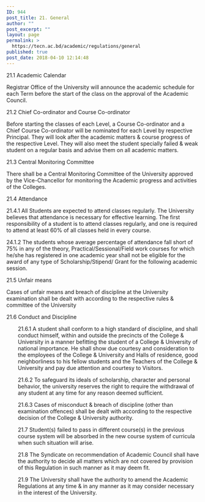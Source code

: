 ```yaml
---
ID: 944
post_title: 21. General
author: ""
post_excerpt: ""
layout: page
permalink: >
  https://tecn.ac.bd/academic/regulations/general
published: true
post_date: 2018-04-10 12:14:48
---
```

21.1 Academic Calendar

Registrar Office of the University will announce the academic schedule for each Term before the start of the class on the approval of the Academic Council.

21.2 Chief Co-ordinator and Course Co-ordinator

Before starting the classes of each Level, a Course Co-ordinator and a Chief Course Co-ordinator will be nominated for each Level by respective Principal. They will look after the academic matters &amp; course progress of the respective Level. They will also meet the student specially failed &amp; weak student on a regular basis and advise them on all academic matters.

21.3 Central Monitoring Committee

There shall be a Central Monitoring Committee of the University approved by the Vice-Chancellor for monitoring the Academic progress and activities of the Colleges.

21.4 Attendance

21.4.1 All Students are expected to attend classes regularly. The University believes that attendance is necessary for effective learning. The first responsibility of a student is to attend classes regularly, and one is required to attend at least 60% of all classes held in every course.

24.1.2 The students whose average percentage of attendance fall short of 75% in any of the theory, Practical/SessionaI/Field work courses for which he/she has registered in one academic year shall not be eligible for the award of any type of Scholarship/Stipend/ Grant for the following academic session.

21.5 Unfair means

Cases of unfair means and breach of discipline at the University examination shall be dealt with according to the respective rules &amp; committee of the University

21.6 Conduct and Discipline
<p style="padding-left: 30px;">21.6.1 A student shall conform to a high standard of discipline, and shall conduct himself, within and outside the precincts of the College &amp; University in a manner befitting the student of a College &amp; University of national importance. He shall show due courtesy and consideration to the employees of the College &amp; University and Halls of residence, good neighborliness to his fellow students and the Teachers of the College &amp; University and pay due attention and courtesy to Visitors.</p>
<p style="padding-left: 30px;">21.6.2 To safeguard its ideals of scholarship, character and personal behavior, the university reserves the right to require the withdrawal of any student at any time for any reason deemed sufficient.</p>
<p style="padding-left: 30px;">21.6.3 Cases of misconduct &amp; breach of discipline (other than examination offences) shall be dealt with according to the respective decision of the College &amp; University authority.</p>
<p style="padding-left: 30px;">21.7 Student(s) failed to pass in different course(s) in the previous course system will be absorbed in the new course system of curricula when such situation will arise.</p>
<p style="padding-left: 30px;">21.8 The Syndicate on recommendation of Academic Council shall have the authority to decide all matters which are not covered by provision of this Regulation in such manner as it may deem fit.</p>
<p style="padding-left: 30px;">21.9 The University shall have the authority to amend the Academic Regulations at any time &amp; in any manner as it may consider necessary in the interest of the University.</p>